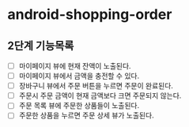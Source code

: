# android-shopping-order

## 2단계 기능목록
- [ ] 마이페이지 뷰에 현재 잔액이 노출된다.
- [ ] 마이페이지 뷰에서 금액을 충전할 수 있다.
- [ ] 장바구니 뷰에서 주문 버튼을 누르면 주문이 완료된다.
- [ ] 주문시 주문 금액이 현재 금액보다 크면 주문되지 않는다. 
- [ ] 주문 목록 뷰에 주문한 상품들이 노출된다.
- [ ] 주문한 상품을 누르면 주문 상세 뷰가 노출된다.